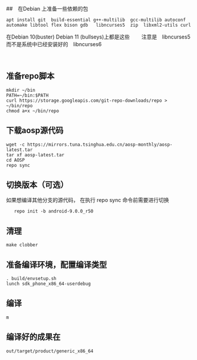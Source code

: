 <!--
author: lizhiwei
head: 
date: 2019-11-06
title: android模拟器rom编译
tags: android
images: 
category: android
status: publish
summary: 给android模拟器器编译ROM
-->



##　在Debian 上准备一些依赖的包

    apt install git  build-essential g++-multilib  gcc-multilib autoconf automake libtool flex bison gdb   libncurses5  zip  libxml2-utils curl

在Debian 10(buster) Debian 11 (bullseys)上都是这些
　　注意是　libncurses5 而不是系统中已经安装好的　libncurses6

    　

## 准备repo脚本

    mkdir ~/bin
    PATH=~/bin:$PATH
    curl https://storage.googleapis.com/git-repo-downloads/repo > ~/bin/repo
    chmod a+x ~/bin/repo

## 下载aosp源代码

    wget -c https://mirrors.tuna.tsinghua.edu.cn/aosp-monthly/aosp-latest.tar
    tar xf aosp-latest.tar
    cd AOSP
    repo sync

## 切换版本（可选）
   如果想编译其他分支的源代码， 在执行 repo sync 命令前需要进行切换


       repo init -b android-9.0.0_r50


## 清理

    make clobber

## 准备编译环境，配置编译类型

    . build/envsetup.sh
    lunch sdk_phone_x86_64-userdebug

##  编译

    m

## 编译好的成果在

    out/target/product/generic_x86_64

